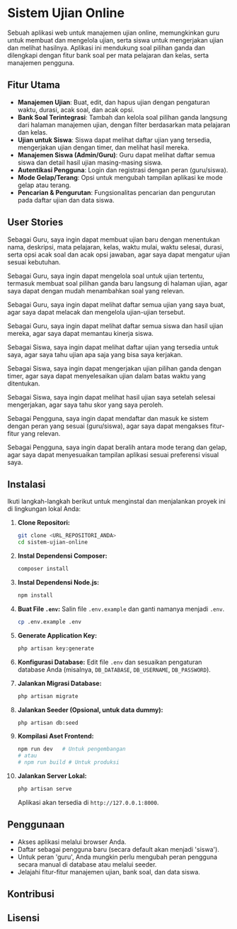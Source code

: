 # Sistem Ujian Online

Sebuah aplikasi web untuk manajemen ujian online, memungkinkan guru untuk membuat dan mengelola ujian, serta siswa untuk mengerjakan ujian dan melihat hasilnya. Aplikasi ini mendukung soal pilihan ganda dan dilengkapi dengan fitur bank soal per mata pelajaran dan kelas, serta manajemen pengguna.

## Fitur Utama

-   **Manajemen Ujian**: Buat, edit, dan hapus ujian dengan pengaturan waktu, durasi, acak soal, dan acak opsi.
-   **Bank Soal Terintegrasi**: Tambah dan kelola soal pilihan ganda langsung dari halaman manajemen ujian, dengan filter berdasarkan mata pelajaran dan kelas.
-   **Ujian untuk Siswa**: Siswa dapat melihat daftar ujian yang tersedia, mengerjakan ujian dengan timer, dan melihat hasil mereka.
-   **Manajemen Siswa (Admin/Guru)**: Guru dapat melihat daftar semua siswa dan detail hasil ujian masing-masing siswa.
-   **Autentikasi Pengguna**: Login dan registrasi dengan peran (guru/siswa).
-   **Mode Gelap/Terang**: Opsi untuk mengubah tampilan aplikasi ke mode gelap atau terang.
-   **Pencarian & Pengurutan**: Fungsionalitas pencarian dan pengurutan pada daftar ujian dan data siswa.

## User Stories

Sebagai Guru, saya ingin dapat membuat ujian baru dengan menentukan nama, deskripsi, mata pelajaran, kelas, waktu mulai, waktu selesai, durasi, serta opsi acak soal dan acak opsi jawaban, agar saya dapat mengatur ujian sesuai kebutuhan.

Sebagai Guru, saya ingin dapat mengelola soal untuk ujian tertentu, termasuk membuat soal pilihan ganda baru langsung di halaman ujian, agar saya dapat dengan mudah menambahkan soal yang relevan.

Sebagai Guru, saya ingin dapat melihat daftar semua ujian yang saya buat, agar saya dapat melacak dan mengelola ujian-ujian tersebut.

Sebagai Guru, saya ingin dapat melihat daftar semua siswa dan hasil ujian mereka, agar saya dapat memantau kinerja siswa.

Sebagai Siswa, saya ingin dapat melihat daftar ujian yang tersedia untuk saya, agar saya tahu ujian apa saja yang bisa saya kerjakan.

Sebagai Siswa, saya ingin dapat mengerjakan ujian pilihan ganda dengan timer, agar saya dapat menyelesaikan ujian dalam batas waktu yang ditentukan.

Sebagai Siswa, saya ingin dapat melihat hasil ujian saya setelah selesai mengerjakan, agar saya tahu skor yang saya peroleh.

Sebagai Pengguna, saya ingin dapat mendaftar dan masuk ke sistem dengan peran yang sesuai (guru/siswa), agar saya dapat mengakses fitur-fitur yang relevan.

Sebagai Pengguna, saya ingin dapat beralih antara mode terang dan gelap, agar saya dapat menyesuaikan tampilan aplikasi sesuai preferensi visual saya.

## Instalasi

Ikuti langkah-langkah berikut untuk menginstal dan menjalankan proyek ini di lingkungan lokal Anda:

1.  **Clone Repositori:**
    ```bash
    git clone <URL_REPOSITORI_ANDA>
    cd sistem-ujian-online
    ```

2.  **Instal Dependensi Composer:**
    ```bash
    composer install
    ```

3.  **Instal Dependensi Node.js:**
    ```bash
    npm install
    ```

4.  **Buat File `.env`:**
    Salin file `.env.example` dan ganti namanya menjadi `.env`.
    ```bash
    cp .env.example .env
    ```

5.  **Generate Application Key:**
    ```bash
    php artisan key:generate
    ```

6.  **Konfigurasi Database:**
    Edit file `.env` dan sesuaikan pengaturan database Anda (misalnya, `DB_DATABASE`, `DB_USERNAME`, `DB_PASSWORD`).

7.  **Jalankan Migrasi Database:**
    ```bash
    php artisan migrate
    ```

8.  **Jalankan Seeder (Opsional, untuk data dummy):**
    ```bash
    php artisan db:seed
    ```

9.  **Kompilasi Aset Frontend:**
    ```bash
    npm run dev   # Untuk pengembangan
    # atau
    # npm run build # Untuk produksi
    ```

10. **Jalankan Server Lokal:**
    ```bash
    php artisan serve
    ```

    Aplikasi akan tersedia di `http://127.0.0.1:8000`.

## Penggunaan

-   Akses aplikasi melalui browser Anda.
-   Daftar sebagai pengguna baru (secara default akan menjadi 'siswa').
-   Untuk peran 'guru', Anda mungkin perlu mengubah peran pengguna secara manual di database atau melalui seeder.
-   Jelajahi fitur-fitur manajemen ujian, bank soal, dan data siswa.

## Kontribusi


## Lisensi


